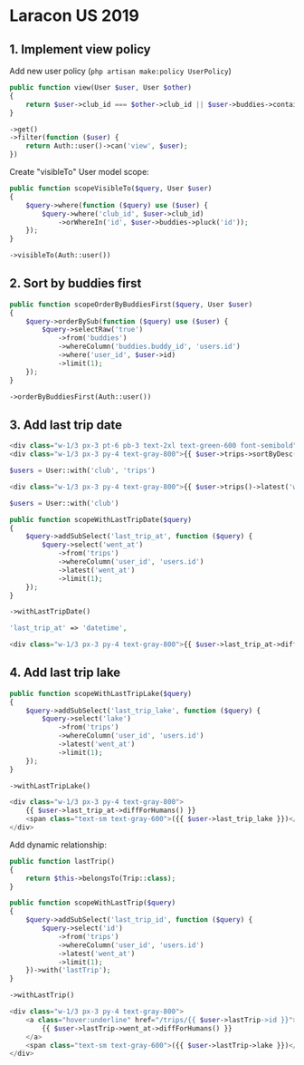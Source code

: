 # Laracon US 2019

## 1. Implement view policy

Add new user policy (`php artisan make:policy UserPolicy`)

```php
public function view(User $user, User $other)
{
    return $user->club_id === $other->club_id || $user->buddies->contains($other);
}
```

```php
->get()
->filter(function ($user) {
    return Auth::user()->can('view', $user);
})
```

Create "visibleTo" User model scope:

```php
public function scopeVisibleTo($query, User $user)
{
    $query->where(function ($query) use ($user) {
        $query->where('club_id', $user->club_id)
            ->orWhereIn('id', $user->buddies->pluck('id'));
    });
}
```

```php
->visibleTo(Auth::user())
```

## 2. Sort by buddies first

```php
public function scopeOrderByBuddiesFirst($query, User $user)
{
    $query->orderBySub(function ($query) use ($user) {
        $query->selectRaw('true')
            ->from('buddies')
            ->whereColumn('buddies.buddy_id', 'users.id')
            ->where('user_id', $user->id)
            ->limit(1);
    });
}
```

```php
->orderByBuddiesFirst(Auth::user())
```

## 3. Add last trip date

```php
<div class="w-1/3 px-3 pt-6 pb-3 text-2xl text-green-600 font-semibold">Last Trip</div>
<div class="w-1/3 px-3 py-4 text-gray-800">{{ $user->trips->sortByDesc('went_at')->first()->went_at->diffForHumans() }}</div>
```

```php
$users = User::with('club', 'trips')
```

```php
<div class="w-1/3 px-3 py-4 text-gray-800">{{ $user->trips()->latest('went_at')->first()->went_at->diffForHumans() }}</div>
```

```php
$users = User::with('club')
```

```php
public function scopeWithLastTripDate($query)
{
    $query->addSubSelect('last_trip_at', function ($query) {
        $query->select('went_at')
            ->from('trips')
            ->whereColumn('user_id', 'users.id')
            ->latest('went_at')
            ->limit(1);
    });
}
```

```php
->withLastTripDate()
```

```php
'last_trip_at' => 'datetime',
```

```php
<div class="w-1/3 px-3 py-4 text-gray-800">{{ $user->last_trip_at->diffForHumans() }}</div>
```

## 4. Add last trip lake

```php
public function scopeWithLastTripLake($query)
{
    $query->addSubSelect('last_trip_lake', function ($query) {
        $query->select('lake')
            ->from('trips')
            ->whereColumn('user_id', 'users.id')
            ->latest('went_at')
            ->limit(1);
    });
}
```

```php
->withLastTripLake()
```

```php
<div class="w-1/3 px-3 py-4 text-gray-800">
    {{ $user->last_trip_at->diffForHumans() }}
    <span class="text-sm text-gray-600">({{ $user->last_trip_lake }})</span>
</div>
```

Add dynamic relationship:

```php
public function lastTrip()
{
    return $this->belongsTo(Trip::class);
}

public function scopeWithLastTrip($query)
{
    $query->addSubSelect('last_trip_id', function ($query) {
        $query->select('id')
            ->from('trips')
            ->whereColumn('user_id', 'users.id')
            ->latest('went_at')
            ->limit(1);
    })->with('lastTrip');
}
```

```php
->withLastTrip()
```

```php
<div class="w-1/3 px-3 py-4 text-gray-800">
    <a class="hover:underline" href="/trips/{{ $user->lastTrip->id }}">
        {{ $user->lastTrip->went_at->diffForHumans() }}
    </a>
    <span class="text-sm text-gray-600">({{ $user->lastTrip->lake }})</span>
</div>
```
